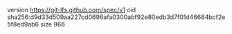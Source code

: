 version https://git-lfs.github.com/spec/v1
oid sha256:d9d33d509aa227cd0696afa0300abf92e80edb3d7f01d46684bcf2e5f8ed9ab6
size 966
